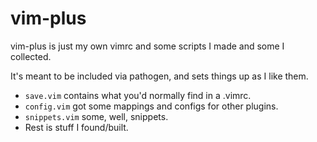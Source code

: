 # vim-plus

vim-plus is just my own vimrc and some scripts I made and some I collected.

It's meant to be included via pathogen, and sets things up as I like them.

* `save.vim` contains what you'd normally find in a .vimrc.
* `config.vim` got some mappings and configs for other plugins.
* `snippets.vim` some, well, snippets.
* Rest is stuff I found/built.

